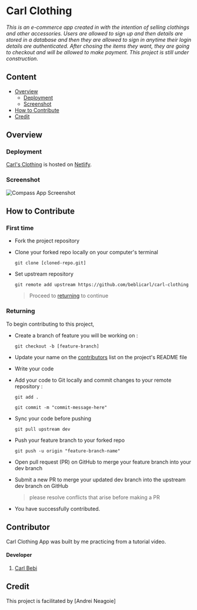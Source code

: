 
# Carl Clothing

_This is an e-commerce app created in with the intention of selling clothings and other accessories. Users are allowed to sign up and then details are stored in a database and then they are allowed to sign in anytime their login details are authenticated. After chosing the items they want, they are going to checkout and will be allowed to make payment. This project is still under construction._

## Content

- [Overview](#overview)
  - [Deployment](#deployment)
  - [Screenshot](#screenshot)
- [How to Contribute](#how-to-contribute)
- [Credit](#credit)

## Overview

### Deployment

[Carl's Clothing](https://carl-clothing-ecommerce.netlify.app/) is hosted on [Netlify](http://netlify.app/).

### Screenshot

![Compass App Screenshot](./assets/carl-clothing.png)

## How to Contribute

### First time

- Fork the project repository
- <p>Clone your forked repo locally on your computer's terminal</p>
    
   ```
   git clone [cloned-repo.git]
    ```
- Set upstream repository

  ```
  git remote add upstream https://github.com/beblicarl/carl-clothing
  ```

  > Proceed to <a href='#returning'>returning</a> to continue

### Returning

To begin contributing to this project,

- Create a branch of feature you will be working on :

  ```
  git checkout -b [feature-branch]
  ```

- Update your name on the [contributors](#contributors) list on the project's README file

- Write your code

- Add your code to Git locally and commit changes to your remote repository :

  ```
  git add .

  git commit -m "commit-message-here"
  ```

- Sync your code before pushing

  ```
  git pull upstream dev
  ```

- Push your feature branch to your forked repo

  ```
  git push -u origin "feature-branch-name"
  ```

- Open pull request (PR) on GitHub to merge your feature branch into your dev branch

- Submit a new PR to merge your updated dev branch into the upstream dev branch on GitHub

  > please resolve conflicts that arise before making a PR

- You have successfully contributed.

## Contributor

Carl Clothing App was built by me practicing from a tutorial video.

#### **Developer**

1. <a href="https://github.com/beblicarl">Carl Bebi</a>

>

## Credit

This project is facilitated by [Andrei Neagoie]

<!-- Add plugins used also here -->

<!-- If you are unsure of what should go into the `readme` let this article,
written by an experienced Chingu, be your starting point -
[Keys to a well written README](https://tinyurl.com/yk3wubft). -->
